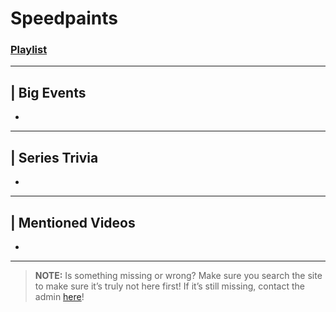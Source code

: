 # Speedpaints
### [Playlist](https://www.youtube.com/playlist?list=PLwljWXtmIKiSwCvOKbYdriVjJhtO8PtZj)

----

## | Big Events
- 

----

## | Series Trivia
- 

----
 
## | Mentioned Videos
- []()
 
----
 
> **NOTE:** Is something missing or wrong? Make sure you search the site to make sure it’s truly not here first! If it’s still missing, contact the admin [here](../chapter_2.md)!